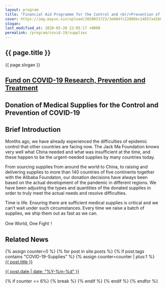 ```yaml
---
layout: program
title: "Financial Aid Programme for the Control and <br/>Prevention of COVID-19"
cover: https://img.mayun.xin/upload/2020031723/3e084fc22806bc14657a41b0275a0c5b.jpg?x-oss-process=image/resize,w_1600,limit_0/format,jpg/quality,Q_90/contrast,-60
slogan: 
last_modified_at: 2020-03-20 22:05:17 +0008
permalink: /program/covid-19/supplies
---
```



<div class="page-ncov">

<div class="banner program-banner" style="background-image: url('{{page.cover}}');">
	<div class="banner-content">
		<div class="container" >
			<h2>{{ page.title }}</h2>
			<p>{{ page.slogan }}</p>
		</div>
	</div>
</div>

<div class="container ncov-nav-tabs">
  <a class="tab" href="/program/covid-19/fund" id="tab-research" data-target="research">
    <h2>Fund on COVID-19 Research, Prevention and Treatment</h2>
  </a>
  <a class="tab active" id="tab-supplies" data-target="supplies">
    <h2>Donation of Medical Supplies for the Control and Prevention of COVID-19</h2>
  </a>
</div>

<div class="program-panel active supplies">

  <section class="even" style="padding-top: 0">
    <div class="section-heading"><h2>Brief Introduction</h2></div>
    <div class="section-body container">
      <p>Months ago, we have already experienced the difficulties of epidemic control that other countries are facing now. The Jack Ma Foundation knows very well what China needed and what was insufficient at the time, and these happen to be the urgent-needed supplies by many countries today. </p>
      <p>From sourcing supplies from around the world to China, to raising and delivering supplies to more than 140 countries of five continents together with the Alibaba Foundaton, our donation decisions have always been based on the actual development of the pandemic in different regions. We have been adjusting the types and quantities of the donated supplies in order to truly meet the actual needs and resolve difficulties. </p>
      <p>Time is life. Ensuring there are sufficient medical supplies is critical and we can’t wait under such circumstances. Every time we raise a batch of supplies, we ship them out as fast as we can.</p>
      <p>One World, One Fight！</p>
    </div>
  </section>

  <section class="even">
    <div class="section-heading"><h2>Related News</h2></div>
    <div class="section-body container">
      <div class="row">
      {% assign counter=0 %}
      {% for post in site.posts %}
        {% if post.tags contains "COVID-19-Supplies" %}
          {% assign counter=counter | plus:1 %}
          <div class="col-md-4">
            <a class="news-card" href="{{ post.url }}" >
              <div class="cover" style="background-image: url('{{ post.cover }}?x-oss-process=image/resize,w_400/');"></div>
              <div class="content">
              <div class="title">{{ post.title }}</div>
              <p class="date">{{ post.date | date: "%Y-%m-%d" }}</p>
              </div>
            </a>
          </div>
          {% if counter == 6%}
            {% break %}
          {% endif %}
        {% endif %}
      {% endfor %}
      </div>
    </div>
  </section>
</div>

</div>